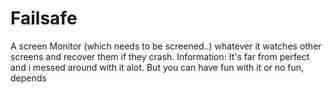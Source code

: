 # Failsafe

A screen Monitor (which needs to be screened..) whatever it watches other screens and recover them if they crash.
Information: It's far from perfect and i messed around with it alot. But you can have fun with it or no fun, depends 
